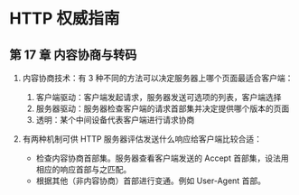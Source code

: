# HTTP 权威指南

## 第 17 章 内容协商与转码

1. 内容协商技术：有 3 种不同的方法可以决定服务器上哪个页面最适合客户端：

   1. 客户端驱动：客户端发起请求，服务器发送可选项的列表，客户端选择
   2. 服务器驱动：服务器检查客户端的请求首部集并决定提供哪个版本的页面
   3. 透明：某个中间设备代表客户端进行请求协商

2. 有两种机制可供 HTTP 服务器评估发送什么响应给客户端比较合适：
   - 检查内容协商首部集。服务器查看客户端发送的 Accept 首部集，设法用相应的响应首部与之匹配。
   - 根据其他（非内容协商）首部进行变通。例如 User-Agent 首部。
